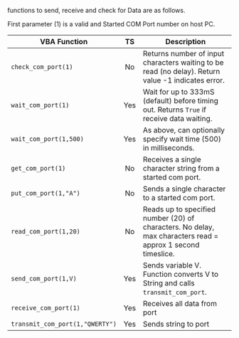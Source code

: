 functions to send, receive and check for Data are as follows. 

First parameter (1) is a valid and Started COM Port number on host PC.

| VBA Function                    | TS | Description                                                                                                   |
| --------------------------------|:---------: | --------------------------------------------------------------------------------------------------------------|
| `check_com_port(1)`             |    No      | Returns number of input characters waiting to be read (no delay). Return value -1 indicates error.            |
| `wait_com_port(1)`              |    Yes     | Wait for up to 333mS (default) before timing out. Returns `True` if receive data waiting.                     |
| `wait_com_port(1,500)`          |    Yes     | As above, can optionally specify wait time (500) in milliseconds.         |  
| `get_com_port(1)`               |     No     | Receives a single character string from a started com port.                                                   |
| `put_com_port(1,"A")`           |     No     | Sends a single character to a started com port.                                                               |
| `read_com_port(1,20)`           |     No     | Reads up to specified number (20) of characters. No delay, max characters read = approx 1 second timeslice.   |
| `send_com_port(1,V)`            |    Yes     | Sends variable V. Function converts V to String and calls `transmit_com_port`.                                |
| `receive_com_port(1)`           |    Yes     | Receives all data from port                  |
| `transmit_com_port(1,"QWERTY")` |    Yes     | Sends string to port                      |
